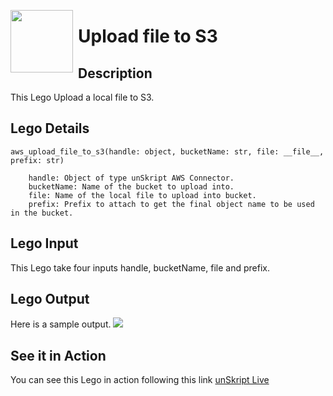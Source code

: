 [<img align="left" src="https://unskript.com/assets/favicon.png" width="100" height="100" style="padding-right: 5px">](https://unskript.com/assets/favicon.png) 
<h1>Upload file to S3 </h1>

## Description
This Lego Upload a local file to S3.


## Lego Details

    aws_upload_file_to_s3(handle: object, bucketName: str, file: __file__, prefix: str)

        handle: Object of type unSkript AWS Connector.
        bucketName: Name of the bucket to upload into.
        file: Name of the local file to upload into bucket.
        prefix: Prefix to attach to get the final object name to be used in the bucket.

## Lego Input

This Lego take four inputs handle, bucketName, file and prefix.


## Lego Output
Here is a sample output.
<img src="./1.png">


## See it in Action

You can see this Lego in action following this link [unSkript Live](https://us.app.unskript.io)